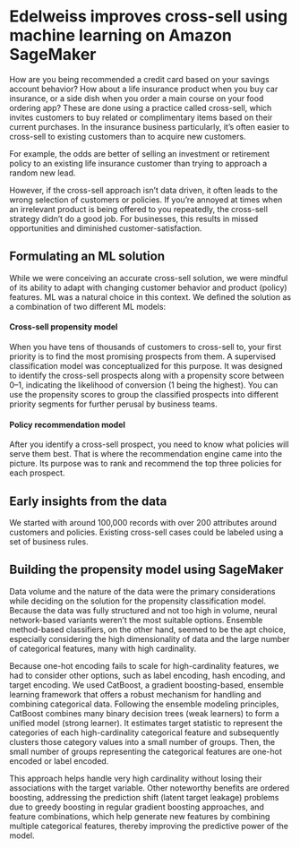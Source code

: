 
# Edelweiss improves cross-sell using machine learning on Amazon SageMaker


How are you being recommended a credit card based on your savings account behavior? How about a life insurance product when you buy car insurance, or a side dish when you order a main course on your food ordering app? These are done using a practice called cross-sell, which invites customers to buy related or complimentary items based on their current purchases. In the insurance business particularly, it’s often easier to cross-sell to existing customers than to acquire new customers. 

For example, the odds are better of selling an investment or retirement policy to an existing life insurance customer than trying to approach a random new lead.

However, if the cross-sell approach isn’t data driven, it often leads to the wrong selection of customers or policies. If you’re annoyed at times when an irrelevant product is being offered to you repeatedly, the cross-sell strategy didn’t do a good job. For businesses, this results in missed opportunities and diminished customer-satisfaction.

## Formulating an ML solution

While we were conceiving an accurate cross-sell solution, we were mindful of its ability to adapt with changing customer behavior and product (policy) features. ML was a natural choice in this context. We defined the solution as a combination of two different ML models:

#### Cross-sell propensity model 

When you have tens of thousands of customers to cross-sell to, your first priority is to find the most promising prospects from them. A supervised classification model was conceptualized for this purpose. It was designed to identify the cross-sell prospects along with a propensity score between 0–1, indicating the likelihood of conversion (1 being the highest). You can use the propensity scores to group the classified prospects into different priority segments for further perusal by business teams.

#### Policy recommendation model

After you identify a cross-sell prospect, you need to know what policies will serve them best. That is where the recommendation engine came into the picture. Its purpose was to rank and recommend the top three policies for each prospect.

## Early insights from the data
We started with around 100,000 records with over 200 attributes around customers and policies. Existing cross-sell cases could be labeled using a set of business rules.


## Building the propensity model using SageMaker

Data volume and the nature of the data were the primary considerations while deciding on the solution for the propensity classification model. Because the data was fully structured and not too high in volume, neural network-based variants weren’t the most suitable options. Ensemble method-based classifiers, on the other hand, seemed to be the apt choice, especially considering the high dimensionality of data and the large number of categorical features, many with high cardinality.

Because one-hot encoding fails to scale for high-cardinality features, we had to consider other options, such as label encoding, hash encoding, and target encoding. We used CatBoost, a gradient boosting-based, ensemble learning framework that offers a robust mechanism for handling and combining categorical data. Following the ensemble modeling principles, CatBoost combines many binary decision trees (weak learners) to form a unified model (strong learner). It estimates target statistic to represent the categories of each high-cardinality categorical feature and subsequently clusters those category values into a small number of groups. Then, the small number of groups representing the categorical features are one-hot encoded or label encoded.

This approach helps handle very high cardinality without losing their associations with the target variable. Other noteworthy benefits are ordered boosting, addressing the prediction shift (latent target leakage) problems due to greedy boosting in regular gradient boosting approaches, and feature combinations, which help generate new features by combining multiple categorical features, thereby improving the predictive power of the model.


